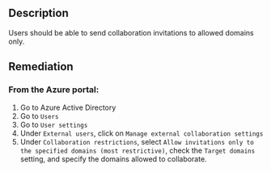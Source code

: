 ## Description

Users should be able to send collaboration invitations to allowed domains only.

## Remediation

### From the Azure portal:

1. Go to Azure Active Directory
2. Go to `Users`
3. Go to `User settings`
4. Under `External users`, click on `Manage external collaboration settings`
5. Under `Collaboration restrictions`, select `Allow invitations only to the specified domains (most restrictive)`, check the `Target domains` setting, and specify the domains allowed to collaborate.


